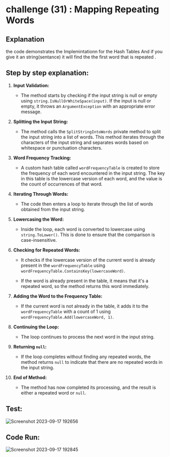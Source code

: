 # challenge (31) : Mapping Repeating Words 
## Explanation
 the code demonstrates the Implemintationn for the Hash Tables And if you give it an string(sentance) it will find the the first word that is repeated  .




## Step by step explanation:
1. **Input Validation:**
   - The method starts by checking if the input string is null or empty using `string.IsNullOrWhiteSpace(input)`. If the input is null or empty, it throws an `ArgumentException` with an appropriate error message.

2. **Splitting the Input String:**
   - The method calls the `SplitStringIntoWords` private method to split the input string into a list of words. This method iterates through the characters of the input string and separates words based on whitespace or punctuation characters.

3. **Word Frequency Tracking:**
   - A custom hash table called `wordFrequencyTable` is created to store the frequency of each word encountered in the input string. The key in this table is the lowercase version of each word, and the value is the count of occurrences of that word.

4. **Iterating Through Words:**
   - The code then enters a loop to iterate through the list of words obtained from the input string.

5. **Lowercasing the Word:**
   - Inside the loop, each word is converted to lowercase using `string.ToLower()`. This is done to ensure that the comparison is case-insensitive.

6. **Checking for Repeated Words:**
   - It checks if the lowercase version of the current word is already present in the `wordFrequencyTable` using `wordFrequencyTable.ContainsKey(lowercaseWord)`.
   
   - If the word is already present in the table, it means that it's a repeated word, so the method returns this word immediately.

7. **Adding the Word to the Frequency Table:**
   - If the current word is not already in the table, it adds it to the `wordFrequencyTable` with a count of 1 using `wordFrequencyTable.Add(lowercaseWord, 1)`.

8. **Continuing the Loop:**
   - The loop continues to process the next word in the input string.

9. **Returning `null`:**
   - If the loop completes without finding any repeated words, the method returns `null` to indicate that there are no repeated words in the input string.

10. **End of Method:**
    - The method has now completed its processing, and the result is either a repeated word or `null`.


## Test:
![Screenshot 2023-09-17 192656](https://github.com/bashar-27/Algo-And-DataStructure/assets/83985765/32fc4df7-c085-4f31-b327-65745feb3222)



## Code Run:
![Screenshot 2023-09-17 192845](https://github.com/bashar-27/Algo-And-DataStructure/assets/83985765/edb7a6f7-163d-436d-93f3-5e7b685bf107)
